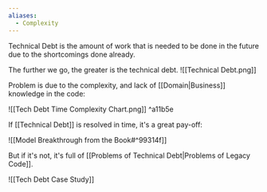 ```yaml
---
aliases:
  - Complexity
---
```

Technical Debt is the amount of work that is needed to be done in the future due to the shortcomings done already.

The further we go, the greater is the technical debt.
![[Technical Debt.png]]

Problem is due to the complexity, and lack of [[Domain|Business]] knowledge in the code:

![[Tech Debt Time Complexity Chart.png]] ^a11b5e

If [[Technical Debt]] is resolved in time, it's a great pay-off:

![[Model Breakthrough from the Book#^99314f]]

But if it's not, it's full of [[Problems of Technical Debt|Problems of Legacy Code]].

![[Tech Debt Case Study]]

